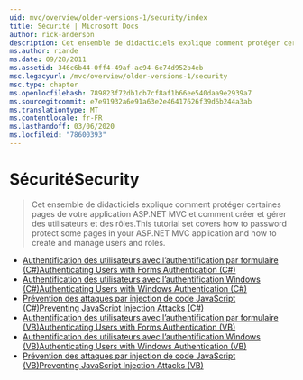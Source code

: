 ```yaml
---
uid: mvc/overview/older-versions-1/security/index
title: Sécurité | Microsoft Docs
author: rick-anderson
description: Cet ensemble de didacticiels explique comment protéger certaines pages de votre application ASP.NET MVC et comment créer et gérer des utilisateurs et des rôles.
ms.author: riande
ms.date: 09/28/2011
ms.assetid: 346c6b44-0ff4-49af-ac94-6e74d952b4eb
msc.legacyurl: /mvc/overview/older-versions-1/security
msc.type: chapter
ms.openlocfilehash: 789823f72db1cb7cf8af1b66ee540daa9e2939a7
ms.sourcegitcommit: e7e91932a6e91a63e2e46417626f39d6b244a3ab
ms.translationtype: MT
ms.contentlocale: fr-FR
ms.lasthandoff: 03/06/2020
ms.locfileid: "78600393"
---
```

# <a name="security"></a><span data-ttu-id="8297e-103">Sécurité</span><span class="sxs-lookup"><span data-stu-id="8297e-103">Security</span></span>

> <span data-ttu-id="8297e-104">Cet ensemble de didacticiels explique comment protéger certaines pages de votre application ASP.NET MVC et comment créer et gérer des utilisateurs et des rôles.</span><span class="sxs-lookup"><span data-stu-id="8297e-104">This tutorial set covers how to password protect some pages in your ASP.NET MVC application and how to create and manage users and roles.</span></span>

- [<span data-ttu-id="8297e-105">Authentification des utilisateurs avec l’authentification par formulaire (C#)</span><span class="sxs-lookup"><span data-stu-id="8297e-105">Authenticating Users with Forms Authentication (C#)</span></span>](authenticating-users-with-forms-authentication-cs.md)
- [<span data-ttu-id="8297e-106">Authentification des utilisateurs avec l’authentification Windows (C#)</span><span class="sxs-lookup"><span data-stu-id="8297e-106">Authenticating Users with Windows Authentication (C#)</span></span>](authenticating-users-with-windows-authentication-cs.md)
- [<span data-ttu-id="8297e-107">Prévention des attaques par injection de code JavaScript (C#)</span><span class="sxs-lookup"><span data-stu-id="8297e-107">Preventing JavaScript Injection Attacks (C#)</span></span>](preventing-javascript-injection-attacks-cs.md)
- [<span data-ttu-id="8297e-108">Authentification des utilisateurs avec l’authentification par formulaire (VB)</span><span class="sxs-lookup"><span data-stu-id="8297e-108">Authenticating Users with Forms Authentication (VB)</span></span>](authenticating-users-with-forms-authentication-vb.md)
- [<span data-ttu-id="8297e-109">Authentification des utilisateurs avec l’authentification Windows (VB)</span><span class="sxs-lookup"><span data-stu-id="8297e-109">Authenticating Users with Windows Authentication (VB)</span></span>](authenticating-users-with-windows-authentication-vb.md)
- [<span data-ttu-id="8297e-110">Prévention des attaques par injection de code JavaScript (VB)</span><span class="sxs-lookup"><span data-stu-id="8297e-110">Preventing JavaScript Injection Attacks (VB)</span></span>](preventing-javascript-injection-attacks-vb.md)
